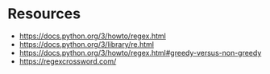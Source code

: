 # Resources

* https://docs.python.org/3/howto/regex.html
* https://docs.python.org/3/library/re.html
* https://docs.python.org/3/howto/regex.html#greedy-versus-non-greedy
* https://regexcrossword.com/